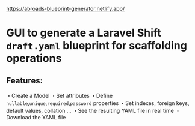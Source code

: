 https://abroads-blueprint-generator.netlify.app/

# GUI to generate a Laravel Shift `draft.yaml` blueprint for scaffolding operations


## Features:
・Create a Model
・Set attributes
・Define `nullable`,`unique`,`required`,`password` properties
・Set indexes, foreign keys, default values, collation ...
・See the resulting YAML file in real time
・Download the YAML file
